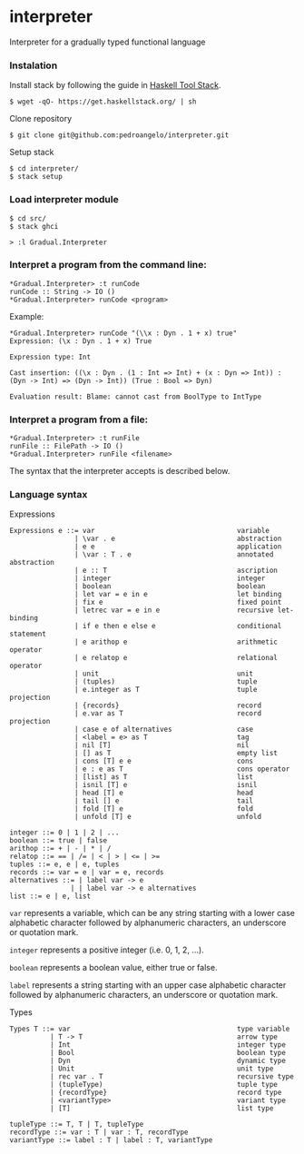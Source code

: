 # interpreter
Interpreter for a gradually typed functional language

### Instalation
Install stack by following the guide in [Haskell Tool Stack](https://www.haskellstack.org/).
```
$ wget -qO- https://get.haskellstack.org/ | sh
```
Clone repository
```
$ git clone git@github.com:pedroangelo/interpreter.git
```
Setup stack
```
$ cd interpreter/
$ stack setup
```
### Load interpreter module
```
$ cd src/
$ stack ghci
```
```
> :l Gradual.Interpreter
```
### Interpret a program from the command line:
```
*Gradual.Interpreter> :t runCode
runCode :: String -> IO ()
*Gradual.Interpreter> runCode <program>
```
Example:
```
*Gradual.Interpreter> runCode "(\\x : Dyn . 1 + x) true"
Expression: (\x : Dyn . 1 + x) True

Expression type: Int

Cast insertion: ((\x : Dyn . (1 : Int => Int) + (x : Dyn => Int)) : (Dyn -> Int) => (Dyn -> Int)) (True : Bool => Dyn)

Evaluation result: Blame: cannot cast from BoolType to IntType
```
### Interpret a program from a file:
```
*Gradual.Interpreter> :t runFile
runFile :: FilePath -> IO ()
*Gradual.Interpreter> runFile <filename>
```

The syntax that the interpreter accepts is described below.

### Language syntax
Expressions
```
Expressions e ::= var                                   variable
                | \var . e                              abstraction
                | e e                                   application
                | \var : T . e                          annotated abstraction
                | e :: T                                ascription
                | integer                               integer
                | boolean                               boolean
                | let var = e in e                      let binding
                | fix e                                 fixed point
                | letrec var = e in e                   recursive let-binding
                | if e then e else e                    conditional statement
                | e arithop e                           arithmetic operator
                | e relatop e                           relational operator
                | unit                                  unit
                | (tuples)                              tuple
                | e.integer as T                        tuple projection
                | {records}                             record
                | e.var as T                            record projection
                | case e of alternatives                case
                | <label = e> as T                      tag
                | nil [T]                               nil
                | [] as T                               empty list
                | cons [T] e e                          cons
                | e : e as T                            cons operator
                | [list] as T                           list
                | isnil [T] e                           isnil
                | head [T] e                            head
                | tail [] e                             tail
                | fold [T] e                            fold
                | unfold [T] e                          unfold

integer ::= 0 | 1 | 2 | ...
boolean ::= true | false
arithop ::= + | - | * | /
relatop ::= == | /= | < | > | <= | >=
tuples ::= e, e | e, tuples
records ::= var = e | var = e, records
alternatives ::= | label var -> e
               | | label var -> e alternatives
list ::= e | e, list
```
`var` represents a variable, which can be any string starting with a lower case alphabetic character followed by alphanumeric characters, an underscore or quotation mark.

`integer` represents a positive integer (i.e. 0, 1, 2, ...).

`boolean` represents a boolean value, either true or false.

`label` represents a string starting with an upper case alphabetic character followed by alphanumeric characters, an underscore or quotation mark.

Types
```
Types T ::= var                                         type variable
          | T -> T                                      arrow type
          | Int                                         integer type
          | Bool                                        boolean type
          | Dyn                                         dynamic type
          | Unit                                        unit type
          | rec var . T                                 recursive type
          | (tupleType)                                 tuple type
          | {recordType}                                record type
          | <variantType>                               variant type
          | [T]                                         list type

tupleType ::= T, T | T, tupleType
recordType ::= var : T | var : T, recordType
variantType ::= label : T | label : T, variantType
```
